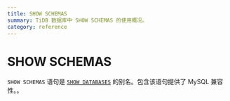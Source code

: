 ```yaml
---
title: SHOW SCHEMAS
summary: TiDB 数据库中 SHOW SCHEMAS 的使用概况。
category: reference
---
```


# SHOW SCHEMAS

`SHOW SCHEMAS` 语句是 [`SHOW DATABASES`](/v3.1/reference/sql/statements/show-databases.md) 的别名。包含该语句提供了 MySQL 兼容性。。
